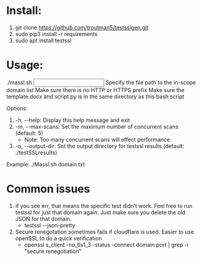 # Install:
1. git clone https://github.com/troutman5/testsslgen.git
2. sudo pip3 install -r requirements
3. sudo apt install testssl

# Usage:
  ./massl.sh <options> <input file>
  Specify the file path to the in-scope domain list
  Make sure there is no HTTP or HTTPS prefix
  Make sure the template.docx and script.py is in the same directory as this bash script

Options:
  1. -h, --help:         Display this help message and exit
  2. -m, --max-scans:    Set the maximum number of concurrent scans (default: 5)
      - Note: Too many concurrent scans will effect performance
  3. -o, --output-dir:   Set the output directory for testssl results (default: ./testSSLresults)

Example:
  ./Massl.sh domain.txt

# Common issues
  1. if you see err, that means the specific test didn't work. Feel free to run testssl for just that domain again. Just make sure you delete the old JSON for that domain.
      -  testssl --json-pretty <domain>
  2. Secure renegotation sometimes fails if cloudflare is used. Easier to use openSSL to do a quick verification
      -  openssl s_client -no_tls1_3 -status -connect domain:port | grep -i "secure renegotiation"
  
  
